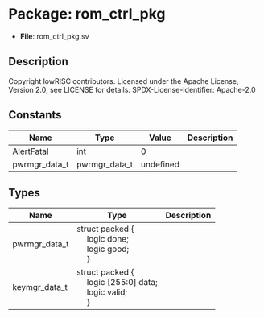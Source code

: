 # Package: rom_ctrl_pkg

- **File**: rom_ctrl_pkg.sv
## Description

Copyright lowRISC contributors.
 Licensed under the Apache License, Version 2.0, see LICENSE for details.
 SPDX-License-Identifier: Apache-2.0
 

## Constants

| Name          | Type          | Value     | Description |
| ------------- | ------------- | --------- | ----------- |
| AlertFatal    | int           | 0         |             |
| pwrmgr_data_t | pwrmgr_data_t | undefined |             |
## Types

| Name          | Type                                                                                                                                                                             | Description |
| ------------- | -------------------------------------------------------------------------------------------------------------------------------------------------------------------------------- | ----------- |
| pwrmgr_data_t | struct packed {<br><span style="padding-left:20px">     logic done;<br><span style="padding-left:20px">     logic good;<br><span style="padding-left:20px">   }                  |             |
| keymgr_data_t | struct packed {<br><span style="padding-left:20px">     logic [255:0] data;<br><span style="padding-left:20px">     logic         valid;<br><span style="padding-left:20px">   } |             |

